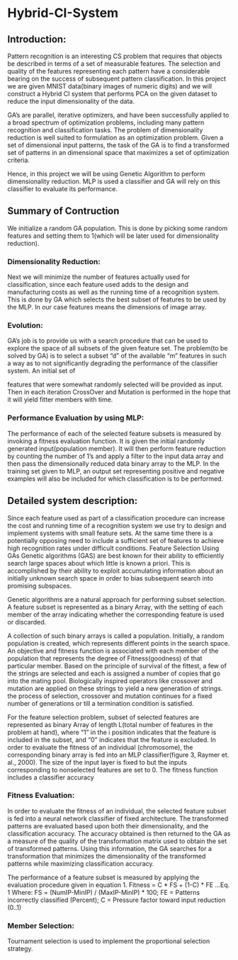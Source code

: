 # Hybrid-CI-System

## Introduction:

Pattern recognition is an interesting CS problem that requires that objects be described in terms of a
set of measurable features. The selection and quality of the features representing each pattern have a
considerable bearing on the success of subsequent pattern classification. In this project we are
given MNIST data(binary images of numeric digits) and we will construct a Hybrid CI system that
performs PCA on the given dataset to reduce the input dimensionality of the data.

GA’s are parallel, iterative optimizers, and have been successfully applied to a broad spectrum of
optimization problems, including many pattern recognition and classification tasks. The problem of
dimensionality reduction is well suited to formulation as an optimization problem. Given a set of 
dimensional input patterns, the task of the GA is to find a transformed set of patterns in an 
dimensional space that maximizes a set of optimization criteria.

Hence, in this project we will be using Genetic Algorithm to perform dimensionality reduction. MLP is used a classifier and GA will rely on this
classifier to evaluate its performance. 

## Summary of Contruction

We initialize a random GA population. This is done by picking some random features and setting
them to 1(which will be later used for dimensionality reduction).

### Dimensionality Reduction:
 

Next we will minimize the number of features actually used for classification, since each feature used adds to the design
and manufacturing costs as well as the running time of a recognition system. This is done by GA which selects the best
subset of features to be used by the MLP. In our case features means the dimensions of image array.


### Evolution:

GA’s job is to provide us with a search procedure that can be used to explore the space of all subsets of the given feature
set. The problem(to be solved by GA) is to select a subset “d” of the available “m” features in such a way as to not
significantly degrading the performance of the classifier system. An initial set of

features that were somewhat randomly selected will be provided as input. Then in each iteration
CrossOver and Mutation is performed in the hope that it will yield fitter members with time.

### Performance Evaluation by using MLP:

The performance of each of the selected feature subsets is measured by invoking a fitness evaluation
function. It is given the initial randomly generated input(population member). It will then perform
feature reduction by counting the number of 1’s and apply a filter to the input data array and then
pass the dimensionally reduced data binary array to the MLP. In the training set given to MLP, an
output set representing positive and negative examples will also be included for which classification
is to be performed.

## Detailed system description:

Since each feature used as part of a classification procedure can increase the cost and running time of
a recognition system we use try to design and implement systems with small feature sets. At the
same time there is a potentially opposing need to include a sufficient set of features to achieve high
recognition rates under difficult conditions.
Feature Selection Using GAs
Genetic algorithms (GAS) are best known for their ability to efficiently search large spaces about
which little is known a priori. This is accomplished by their ability to exploit accumulating
information about an initially unknown search space in order to bias subsequent search into
promising subspaces.

Genetic algorithms are a natural approach for performing subset selection. A feature subset is
represented as a binary Array, with the setting of each member of the array indicating whether the
corresponding feature is used or discarded.

A collection of such binary arrays is called a population. Initially, a random population is created,
which represents different points in the search space. An objective and fitness function is associated
with each member of the population that represents the degree of Fitness(goodness) of that particular
member. Based on the principle of survival of the fittest, a few of the strings are selected and each is
assigned a number of copies that go into the mating pool. Biologically inspired operators like
crossover and mutation are applied on these strings to yield a new generation of strings. the process
of selection, crossover and mutation continues for a fixed number of generations or till a termination
condition is satisfied.

For the feature selection problem, subset of selected features are represented as binary Array of
length L(total number of features in the problem at hand), where “1” in the i position indicates that
the feature is included in the subset, and “0” indicates that the feature is excluded. In order to
evaluate the fitness of an individual (chromosome), the corresponding binary array is fed into an
MLP classifier(figure 3, Raymer et. al., 2000). The size of the input layer is fixed to but the inputs
corresponding to nonselected features are set to 0. The fitness function includes a classifier accuracy

### Fitness Evaluation:

In order to evaluate the fitness of an individual, the selected feature subset is
fed into a neural network classifier of fixed architecture. The transformed patterns are evaluated based upon both their dimensionality, and the classification accuracy.  The accuracy obtained is then returned to the GA as a measure of the quality of the transformation matrix used to obtain the set of transformed patterns. Using this
information, the GA searches for a transformation that minimizes the dimensionality of the transformed patterns
while maximizing classification accuracy.

The performance of a feature subset is measured by applying the evaluation procedure given in equation 1.
Fitness = C * FS + (1-C) * FE …Eq. 1
Where:
FS = (NumIP-MinIP) / (MaxIP-MinIP) * 100;
FE = Patterns incorrectly classified (Percent);
C = Pressure factor toward input reduction (0..1)

### Member Selection:

Tournament selection is used to implement the proportional selection strategy.
